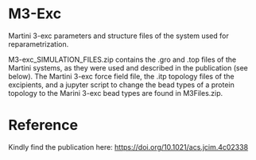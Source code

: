 # M3-Exc
Martini 3-exc parameters and structure files of the system used for reparametrization. 

M3-exc_SIMULATION_FILES.zip contains the .gro and .top files of the Martini systems, as they were used and described in the publication (see below).
The Martini 3-exc force field file, the .itp topology files of the excipients, and a jupyter script to change the bead types of a protein topology to the Marini 3-exc bead types are found in M3Files.zip.

# Reference
Kindly find the publication here:
https://doi.org/10.1021/acs.jcim.4c02338

